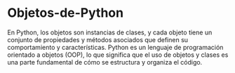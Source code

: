 # Objetos-de-Python
En Python, los objetos son instancias de clases, y cada objeto tiene un conjunto de propiedades y métodos asociados que definen su comportamiento y características. Python es un lenguaje de programación orientado a objetos (OOP), lo que significa que el uso de objetos y clases es una parte fundamental de cómo se estructura y organiza el código.
